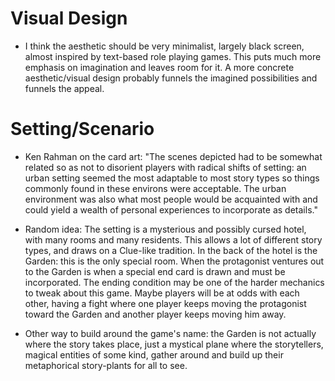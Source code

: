 # Visual Design

- I think the aesthetic should be very minimalist, largely black screen, almost inspired by text-based role playing games. This puts much more emphasis on imagination and leaves room for it. A more concrete aesthetic/visual design probably funnels the imagined possibilities and funnels the appeal.

# Setting/Scenario

- Ken Rahman on the card art: "The scenes depicted had to be somewhat related so as not to disorient players with radical shifts of setting: an urban setting seemed the most adaptable to most story types so things commonly found in these environs were acceptable. The urban environment was also what most people would be acquainted with and could yield a wealth of personal experiences to incorporate as details."

- Random idea: The setting is a mysterious and possibly cursed hotel, with many rooms and many residents. This allows a lot of different story types, and draws on a Clue-like tradition. In the back of the hotel is the Garden: this is the only special room. When the protagonist ventures out to the Garden is when a special end card is drawn and must be incorporated. The ending condition may be one of the harder mechanics to tweak about this game. Maybe players will be at odds with each other, having a fight where one player keeps moving the protagonist toward the Garden and another player keeps moving him away.

- Other way to build around the game's name: the Garden is not actually where the story takes place, just a mystical plane where the storytellers, magical entities of some kind, gather around and build up their metaphorical story-plants for all to see.
